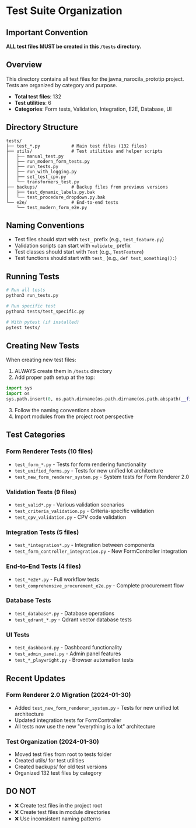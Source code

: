 # Test Suite Organization

## Important Convention
**ALL test files MUST be created in this `/tests` directory.**

## Overview
This directory contains all test files for the javna_narocila_prototip project. Tests are organized by category and purpose.
- **Total test files**: 132
- **Test utilities**: 6  
- **Categories**: Form tests, Validation, Integration, E2E, Database, UI

## Directory Structure
```
tests/
├── test_*.py            # Main test files (132 files)
├── utils/               # Test utilities and helper scripts
│   ├── manual_test.py
│   ├── run_modern_form_tests.py
│   ├── run_tests.py
│   ├── run_with_logging.py
│   ├── set_test_cpv.py
│   └── transformers_test.py
├── backups/             # Backup files from previous versions
│   ├── test_dynamic_labels.py.bak
│   └── test_procedure_dropdown.py.bak
└── e2e/                 # End-to-end tests
    └── test_modern_form_e2e.py
```

## Naming Conventions
- Test files should start with `test_` prefix (e.g., `test_feature.py`)
- Validation scripts can start with `validate_` prefix
- Test classes should start with `Test` (e.g., `TestFeature`)
- Test functions should start with `test_` (e.g., `def test_something():`)

## Running Tests
```bash
# Run all tests
python3 run_tests.py

# Run specific test
python3 tests/test_specific.py

# With pytest (if installed)
pytest tests/
```

## Creating New Tests
When creating new test files:
1. ALWAYS create them in `/tests` directory
2. Add proper path setup at the top:
```python
import sys
import os
sys.path.insert(0, os.path.dirname(os.path.dirname(os.path.abspath(__file__))))
```
3. Follow the naming conventions above
4. Import modules from the project root perspective

## Test Categories

### Form Renderer Tests (10 files)
- `test_form_*.py` - Tests for form rendering functionality
- `test_unified_forms.py` - Tests for new unified lot architecture
- `test_new_form_renderer_system.py` - System tests for Form Renderer 2.0

### Validation Tests (9 files)
- `test_valid*.py` - Various validation scenarios
- `test_criteria_validation.py` - Criteria-specific validation
- `test_cpv_validation.py` - CPV code validation

### Integration Tests (5 files)
- `test_*integration*.py` - Integration between components
- `test_form_controller_integration.py` - New FormController integration

### End-to-End Tests (4 files)
- `test_*e2e*.py` - Full workflow tests
- `test_comprehensive_procurement_e2e.py` - Complete procurement flow

### Database Tests
- `test_database*.py` - Database operations
- `test_qdrant_*.py` - Qdrant vector database tests

### UI Tests
- `test_dashboard.py` - Dashboard functionality
- `test_admin_panel.py` - Admin panel features
- `test_*_playwright.py` - Browser automation tests

## Recent Updates

### Form Renderer 2.0 Migration (2024-01-30)
- Added `test_new_form_renderer_system.py` - Tests for new unified lot architecture
- Updated integration tests for FormController
- All tests now use the new "everything is a lot" architecture

### Test Organization (2024-01-30)
- Moved test files from root to tests folder
- Created utils/ for test utilities
- Created backups/ for old test versions
- Organized 132 test files by category

## DO NOT
- ❌ Create test files in the project root
- ❌ Create test files in module directories
- ❌ Use inconsistent naming patterns